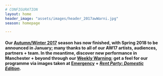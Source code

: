 ```yaml
---
# CONFIGURATION
layout: home
header_image: "assets/images/header_2017awWarni.jpg"
season: homepage

---
```

#### Our [Autumn/Winter 2017](/current/2017-autumnwinter) season has now finished, with Spring 2018 to be announced in January; many thanks to all of our AW17 artists, audiences, partners + team. In the meantime, discover new performance in Manchester + beyond through our <a href="http://wordofwarning.posthaven.com" target="_blank">Weekly Warning</a>; get a feel for our programme via images taken at [Emergency](/galleries/2017-emergency) + [*Rent Party: Domestic Edition*](/galleries/2017-domestic).

